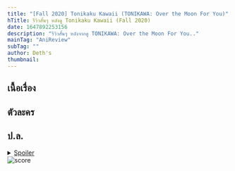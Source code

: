 ```yaml
---
title: "[Fall 2020] Tonikaku Kawaii (TONIKAWA: Over the Moon For You)"
hTitle: รีวิวสั้นๆ หลังดู Tonikaku Kawaii (Fall 2020)
date: 1647892253156
description: "รีวิวสั้นๆ หลังจากดู TONIKAWA: Over the Moon For You.."
mainTag: "AniReview"
subTag: ""
author: Deth's
thumbnail: 
---
```


## เนื้อเรื่อง

## ตัวละคร

## ป.ล.

<details>
  <br />
  <summary> <u>Spoiler</u> </summary> 
  
</details>

<img src="https://img.shields.io/badge/Score-<score>%2F10-coral?style=for-the-badge" alt="score">